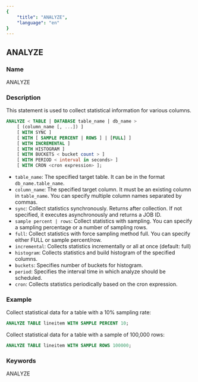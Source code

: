 ```yaml
---
{
    "title": "ANALYZE",
    "language": "en"
}
---
```


<!--
Licensed to the Apache Software Foundation (ASF) under one
or more contributor license agreements.  See the NOTICE file
distributed with this work for additional information
regarding copyright ownership.  The ASF licenses this file
to you under the Apache License, Version 2.0 (the
"License"); you may not use this file except in compliance
with the License.  You may obtain a copy of the License at

  http://www.apache.org/licenses/LICENSE-2.0

Unless required by applicable law or agreed to in writing,
software distributed under the License is distributed on an
"AS IS" BASIS, WITHOUT WARRANTIES OR CONDITIONS OF ANY
KIND, either express or implied.  See the License for the
specific language governing permissions and limitations
under the License.
-->

## ANALYZE

### Name

<version since="2.0"></version>

ANALYZE

### Description

This statement is used to collect statistical information for various columns.

```sql
ANALYZE < TABLE | DATABASE table_name | db_name > 
    [ (column_name [, ...]) ]
    [ WITH SYNC ]
    [ WITH [ SAMPLE PERCENT | ROWS ] | [FULL] ]
    [ WITH INCREMENTAL ]
    [ WITH HISTOGRAM ]
    [ WITH BUCKETS < bucket count > ]
    [ WITH PERIOD < interval in seconds> ]
    [ WITH CRON <cron expression> ];
```

- `table_name`: The specified target table. It can be in the format `db_name.table_name`.
- `column_name`: The specified target column. It must be an existing column in `table_name`. You can specify multiple column names separated by commas.
- `sync`: Collect statistics synchronously. Returns after collection. If not specified, it executes asynchronously and returns a JOB ID.
- `sample percent | rows`: Collect statistics with sampling. You can specify a sampling percentage or a number of sampling rows.
- `full`: Collect statistics with force sampling method full. You can specify either FULL or sample percent/row.
- `incremental`: Collects statistics incrementally or all at once (default: full)
- `histogram`: Collects statistics and build histogram of the specified columns.
- `buckets`: Specifies number of buckets for histogram.
- `period`: Specifies the interval time in which analyze should be scheduled.
- `cron`: Collects statistics periodically based on the cron expression.

### Example

Collect statistical data for a table with a 10% sampling rate:

```sql
ANALYZE TABLE lineitem WITH SAMPLE PERCENT 10;
```

Collect statistical data for a table with a sample of 100,000 rows:

```sql
ANALYZE TABLE lineitem WITH SAMPLE ROWS 100000;
```

### Keywords

ANALYZE